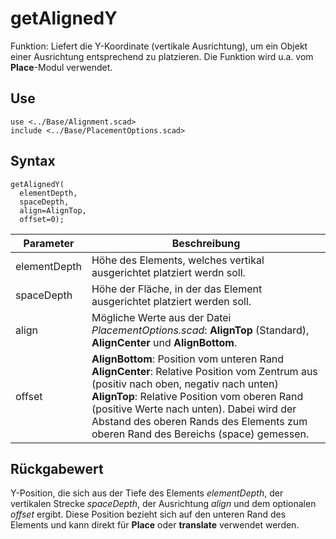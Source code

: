# getAlignedY

Funktion: Liefert die Y-Koordinate (vertikale Ausrichtung), um ein Objekt einer Ausrichtung entsprechend zu platzieren. Die Funktion wird u.a. vom __Place__-Modul verwendet.

## Use
<pre><code>use &lt;../Base/Alignment.scad&gt;
include &lt;../Base/PlacementOptions.scad&gt;</pre></code>

## Syntax
<pre><code>getAlignedY(
  elementDepth, 
  spaceDepth, 
  align=AlignTop, 
  offset=0);
</pre></code>

| Parameter | Beschreibung |
| ------ | ------ |
| elementDepth | Höhe des Elements, welches vertikal ausgerichtet platziert werdn soll. |
| spaceDepth | Höhe der Fläche, in der das Element ausgerichtet platziert werden soll. |
| align | Mögliche Werte aus der Datei *PlacementOptions.scad*: __AlignTop__ (Standard), __AlignCenter__ und __AlignBottom__. |
| offset | __AlignBottom__: Position vom unteren Rand<br/>__AlignCenter__: Relative Position vom Zentrum aus (positiv nach oben, negativ nach unten)<br/>__AlignTop__: Relative Position vom oberen Rand (positive Werte nach unten). Dabei wird der Abstand des oberen Rands des Elements zum oberen Rand des Bereichs (space) gemessen. |

## Rückgabewert
Y-Position, die sich aus der Tiefe des Elements *elementDepth*, der vertikalen Strecke *spaceDepth*, der Ausrichtung *align* und dem optionalen *offset* ergibt. Diese Position bezieht sich auf den unteren Rand des Elements und kann direkt für __Place__ oder __translate__ verwendet werden.
